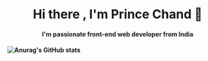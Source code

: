 <h1 align="center"> Hi there , I'm Prince Chand 👋 </h1>
<h4 align="center"> I'm passionate front-end web developer from India <h4>

![Anurag's GitHub stats](https://github-readme-stats.vercel.app/api?username=Prince909056&show_icons=true&theme=radical)

